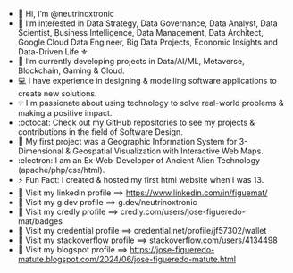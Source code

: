 - 👋 Hi, I’m @neutrinoxtronic
- 👀 I’m interested in Data Strategy, Data Governance, Data Analyst, Data Scientist, Business Intelligence, Data Management, Data Architect, Google Cloud Data Engineer, Big Data Projects, Economic Insights and Data-Driven Life ⚜️
- 🤖 I’m currently developing projects in Data/AI/ML, Metaverse, Blockchain, Gaming & Cloud.
- 💻 I have experience in designing & modelling software applications to create new solutions.
- 💡 I'm passionate about using technology to solve real-world problems & making a positive impact.
- :octocat: Check out my GitHub repositories to see my projects & contributions in the field of Software Design.
- 🎯 My first project was a Geographic Information System for 3-Dimensional & Geospatial Visualization with Interactive Web Maps.
- :electron: I am an Ex-Web-Developer of Ancient Alien Technology (apache/php/css/html).
- ⚡ Fun Fact: I created & hosted my first html website when I was 13.
- 👾 Visit my linkedin profile ==> https://www.linkedin.com/in/figuemat/
- 👾 Visit my g.dev profile ==> g.dev/neutrinoxtronic
- 👾 Visit my credly profile ==> credly.com/users/jose-figueredo-mat/badges
- 👾 Visit my credential profile ==> credential.net/profile/jf57302/wallet
- 👾 Visit my stackoverflow profile ==> stackoverflow.com/users/4134498
- 👾 Visit my blogspot profile ==> https://jose-figueredo-matute.blogspot.com/2024/06/jose-figueredo-matute.html




<!---
neutrinoxtronic/neutrinoxtronic is a ✨ special ✨ repository because its `README.md` (this file) appears on your GitHub profile.
You can click the Preview link to take a look at your changes.
--->
